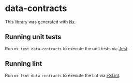 # data-contracts

This library was generated with [Nx](https://nx.dev).

## Running unit tests

Run `nx test data-contracts` to execute the unit tests via [Jest](https://jestjs.io).

## Running lint

Run `nx lint data-contracts` to execute the lint via [ESLint](https://eslint.org/).
